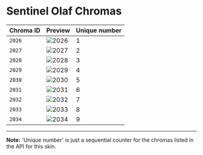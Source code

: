 # Sentinel Olaf Chromas

| Chroma ID | Preview | Unique number |
|---|---|---|
| `2026` | ![2026](https://raw.communitydragon.org/latest/plugins/rcp-be-lol-game-data/global/default/v1/champion-chroma-images/2/2026.png) | 1 |
| `2027` | ![2027](https://raw.communitydragon.org/latest/plugins/rcp-be-lol-game-data/global/default/v1/champion-chroma-images/2/2027.png) | 2 |
| `2028` | ![2028](https://raw.communitydragon.org/latest/plugins/rcp-be-lol-game-data/global/default/v1/champion-chroma-images/2/2028.png) | 3 |
| `2029` | ![2029](https://raw.communitydragon.org/latest/plugins/rcp-be-lol-game-data/global/default/v1/champion-chroma-images/2/2029.png) | 4 |
| `2030` | ![2030](https://raw.communitydragon.org/latest/plugins/rcp-be-lol-game-data/global/default/v1/champion-chroma-images/2/2030.png) | 5 |
| `2031` | ![2031](https://raw.communitydragon.org/latest/plugins/rcp-be-lol-game-data/global/default/v1/champion-chroma-images/2/2031.png) | 6 |
| `2032` | ![2032](https://raw.communitydragon.org/latest/plugins/rcp-be-lol-game-data/global/default/v1/champion-chroma-images/2/2032.png) | 7 |
| `2033` | ![2033](https://raw.communitydragon.org/latest/plugins/rcp-be-lol-game-data/global/default/v1/champion-chroma-images/2/2033.png) | 8 |
| `2034` | ![2034](https://raw.communitydragon.org/latest/plugins/rcp-be-lol-game-data/global/default/v1/champion-chroma-images/2/2034.png) | 9 |

---

**Note:** 'Unique number' is just a sequential counter for the chromas listed in the API for this skin.